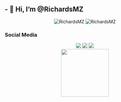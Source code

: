 ## - 👋 Hi, I’m @RichardsMZ <br> 


<div align="center">
  <p align="center" href="https://github.com/aleepsy"> 
    <img src="https://komarev.com/ghpvc/?username=RichardsMZ&label=Profile%20views&color=0e75b6&style=flat&color=green" alt="RichardsMZ"/> 
    <img src="https://img.shields.io/github/followers/RichardsMZ.svg?style=flat&logo=github&label=Follow&maxAge=2592000&color=green" alt="RichardsMZ"/> 
     </p>
</div>

<h3> Social Media </h3>
</div>

<div align="center">
  <a href="https://www.instagram.com/richardsmz09/" target="_blank"><img src="https://img.shields.io/badge/-Instagram-%23E4405F?style=for-the-badge&logo=instagram&logoColor=white" target="_blank"></a>
  <a href="https://www.linkedin.com/in/richardsmz/" target="_blank"><img src="https://img.shields.io/badge/-LinkedIn-%230077B5?style=for-the-badge&logo=linkedin&logoColor=white" target="_blank"></a> 
  <a href="mailto:richardsmz2010@gmail.com"><img src="https://img.shields.io/badge/-Gmail-%23333?style=for-the-badge&logo=gmail&logoColor=white&color=red" target="_blank"></a>
  </div>
  
 
 <div align ="center">
  <a href="https://github.com/RichardsMZ">
    <img height="150em" src="https://github-readme-stats.vercel.app/api?username=RichardsMZ&count_private=true&include_all_commits=true&show_icons=true&theme=dark&hide_border=false&show_owner=true%22"/>
      </a>
</div>



<!---
RichardsMZ/RichardsMZ is a ✨ special ✨ repository because its `README.md` (this file) appears on your GitHub profile.
You can click the Preview link to take a look at your changes.
--->

